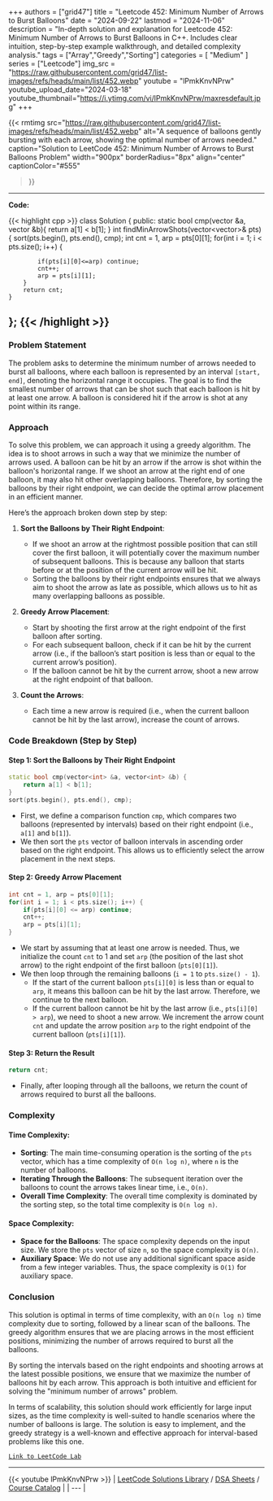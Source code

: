 
+++
authors = ["grid47"]
title = "Leetcode 452: Minimum Number of Arrows to Burst Balloons"
date = "2024-09-22"
lastmod = "2024-11-06"
description = "In-depth solution and explanation for Leetcode 452: Minimum Number of Arrows to Burst Balloons in C++. Includes clear intuition, step-by-step example walkthrough, and detailed complexity analysis."
tags = ["Array","Greedy","Sorting"]
categories = [
    "Medium"
]
series = ["Leetcode"]
img_src = "https://raw.githubusercontent.com/grid47/list-images/refs/heads/main/list/452.webp"
youtube = "lPmkKnvNPrw"
youtube_upload_date="2024-03-18"
youtube_thumbnail="https://i.ytimg.com/vi/lPmkKnvNPrw/maxresdefault.jpg"
+++


{{< rmtimg 
    src="https://raw.githubusercontent.com/grid47/list-images/refs/heads/main/list/452.webp" 
    alt="A sequence of balloons gently bursting with each arrow, showing the optimal number of arrows needed."
    caption="Solution to LeetCode 452: Minimum Number of Arrows to Burst Balloons Problem"
    width="900px"
    borderRadius="8px"
    align="center" 
    captionColor="#555"
>}}
---
**Code:**

{{< highlight cpp >}}
class Solution {
public:
    static bool cmp(vector<int> &a, vector<int> &b){
        return a[1] < b[1];
    }
    int findMinArrowShots(vector<vector<int>>& pts) {
        sort(pts.begin(), pts.end(), cmp);
        int cnt = 1, arp = pts[0][1];
        for(int i = 1; i < pts.size(); i++) {
            
            if(pts[i][0]<=arp) continue;
            cnt++;
            arp = pts[i][1];
        }
        return cnt;
    }
};
{{< /highlight >}}
---

### Problem Statement

The problem asks to determine the minimum number of arrows needed to burst all balloons, where each balloon is represented by an interval `[start, end]`, denoting the horizontal range it occupies. The goal is to find the smallest number of arrows that can be shot such that each balloon is hit by at least one arrow. A balloon is considered hit if the arrow is shot at any point within its range.

### Approach

To solve this problem, we can approach it using a greedy algorithm. The idea is to shoot arrows in such a way that we minimize the number of arrows used. A balloon can be hit by an arrow if the arrow is shot within the balloon's horizontal range. If we shoot an arrow at the right end of one balloon, it may also hit other overlapping balloons. Therefore, by sorting the balloons by their right endpoint, we can decide the optimal arrow placement in an efficient manner.

Here’s the approach broken down step by step:

1. **Sort the Balloons by Their Right Endpoint**: 
   - If we shoot an arrow at the rightmost possible position that can still cover the first balloon, it will potentially cover the maximum number of subsequent balloons. This is because any balloon that starts before or at the position of the current arrow will be hit.
   - Sorting the balloons by their right endpoints ensures that we always aim to shoot the arrow as late as possible, which allows us to hit as many overlapping balloons as possible.

2. **Greedy Arrow Placement**:
   - Start by shooting the first arrow at the right endpoint of the first balloon after sorting.
   - For each subsequent balloon, check if it can be hit by the current arrow (i.e., if the balloon’s start position is less than or equal to the current arrow’s position).
   - If the balloon cannot be hit by the current arrow, shoot a new arrow at the right endpoint of that balloon.

3. **Count the Arrows**:
   - Each time a new arrow is required (i.e., when the current balloon cannot be hit by the last arrow), increase the count of arrows.

### Code Breakdown (Step by Step)

#### Step 1: Sort the Balloons by Their Right Endpoint

```cpp
static bool cmp(vector<int> &a, vector<int> &b) {
    return a[1] < b[1];
}
sort(pts.begin(), pts.end(), cmp);
```

- First, we define a comparison function `cmp`, which compares two balloons (represented by intervals) based on their right endpoint (i.e., `a[1]` and `b[1]`).
- We then sort the `pts` vector of balloon intervals in ascending order based on the right endpoint. This allows us to efficiently select the arrow placement in the next steps.

#### Step 2: Greedy Arrow Placement

```cpp
int cnt = 1, arp = pts[0][1];
for(int i = 1; i < pts.size(); i++) {
    if(pts[i][0] <= arp) continue;
    cnt++;
    arp = pts[i][1];
}
```

- We start by assuming that at least one arrow is needed. Thus, we initialize the count `cnt` to 1 and set `arp` (the position of the last shot arrow) to the right endpoint of the first balloon (`pts[0][1]`).
- We then loop through the remaining balloons (`i = 1` to `pts.size() - 1`).
    - If the start of the current balloon `pts[i][0]` is less than or equal to `arp`, it means this balloon can be hit by the last arrow. Therefore, we continue to the next balloon.
    - If the current balloon cannot be hit by the last arrow (i.e., `pts[i][0] > arp`), we need to shoot a new arrow. We increment the arrow count `cnt` and update the arrow position `arp` to the right endpoint of the current balloon (`pts[i][1]`).

#### Step 3: Return the Result

```cpp
return cnt;
```

- Finally, after looping through all the balloons, we return the count of arrows required to burst all the balloons.

### Complexity

#### Time Complexity:
- **Sorting**: The main time-consuming operation is the sorting of the `pts` vector, which has a time complexity of `O(n log n)`, where `n` is the number of balloons.
- **Iterating Through the Balloons**: The subsequent iteration over the balloons to count the arrows takes linear time, i.e., `O(n)`.
- **Overall Time Complexity**: The overall time complexity is dominated by the sorting step, so the total time complexity is `O(n log n)`.

#### Space Complexity:
- **Space for the Balloons**: The space complexity depends on the input size. We store the `pts` vector of size `n`, so the space complexity is `O(n)`.
- **Auxiliary Space**: We do not use any additional significant space aside from a few integer variables. Thus, the space complexity is `O(1)` for auxiliary space.

### Conclusion

This solution is optimal in terms of time complexity, with an `O(n log n)` time complexity due to sorting, followed by a linear scan of the balloons. The greedy algorithm ensures that we are placing arrows in the most efficient positions, minimizing the number of arrows required to burst all the balloons.

By sorting the intervals based on the right endpoints and shooting arrows at the latest possible positions, we ensure that we maximize the number of balloons hit by each arrow. This approach is both intuitive and efficient for solving the "minimum number of arrows" problem.

In terms of scalability, this solution should work efficiently for large input sizes, as the time complexity is well-suited to handle scenarios where the number of balloons is large. The solution is easy to implement, and the greedy strategy is a well-known and effective approach for interval-based problems like this one.

[`Link to LeetCode Lab`](https://leetcode.com/problems/minimum-number-of-arrows-to-burst-balloons/description/)

---
{{< youtube lPmkKnvNPrw >}}
| [LeetCode Solutions Library](https://grid47.xyz/leetcode/) / [DSA Sheets](https://grid47.xyz/sheets/) / [Course Catalog](https://grid47.xyz/courses/) |
| --- |
